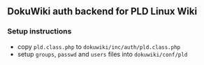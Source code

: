 ## DokuWiki auth backend for PLD Linux Wiki

### Setup instructions
- copy `pld.class.php` to `dokuwiki/inc/auth/pld.class.php`
- setup `groups`, `passwd` and `users` files into `dokuwiki/conf/pld`

